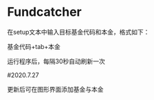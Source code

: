 # Fundcatcher
在setup文本中输入目标基金代码和本金，格式如下：

基金代码+tab+本金

运行程序后，每隔30秒自动刷新一次

#2020.7.27

更新后可在图形界面添加基金与本金
